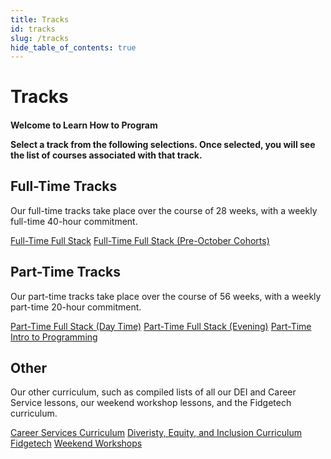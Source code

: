 ```yaml
---
title: Tracks
id: tracks
slug: /tracks
hide_table_of_contents: true
---
```


# Tracks

<div className="centering-div" style={{margin: 'auto'  }}>

  <div style={{borderStyle: 'solid', borderWidth: '2px', borderColor: 'var(--ifm-color-emphasis-300)', borderRadius: '20px', marginBottom: '20px' }}>
    <div className='course-row' style={{margin: '10px', padding: '5px'}}>
      <h4>
        <p style={{textAlign: 'center'}}>Welcome to Learn How to Program</p>
        <p style={{textAlign: 'center'}}>Select a track from the following selections. Once selected, you will see the list of courses associated with that track.</p>
      </h4>
    </div>
  </div>
  
  <h2 style={{textAlign: 'center'}}>Full-Time Tracks</h2>

  <div style={{borderStyle: 'solid', borderWidth: '2px', borderColor: 'var(--ifm-color-emphasis-300)', borderRadius: '20px', marginBottom: '20px' }}>
    <div className='course-row' style={{margin: '10px'}}>
    <p style={{textAlign: 'center'}}> Our full-time tracks take place over the course of 28 weeks, with a weekly full-time 40-hour commitment.</p>
    <a className="track-button" target="_self" href="https://full-time.learnhowtoprogram.com/">Full-Time Full Stack</a>
    <a className="track-button" target="_self" href="https://full-time-pre-october.learnhowtoprogram.com/">Full-Time Full Stack (Pre-October Cohorts)</a>
    </div>
  </div>

  <h2 style={{textAlign: 'center'}}>Part-Time Tracks</h2>

  <div style={{borderStyle: 'solid', borderWidth: '2px', borderColor: 'var(--ifm-color-emphasis-300)', borderRadius: '20px', marginBottom: '20px' }}>
    <div className='course-row' style={{margin: '10px'}}>
    <p style={{textAlign: 'center'}}> Our part-time tracks take place over the course of 56 weeks, with a weekly part-time 20-hour commitment.</p>
    <a className="track-button" target="_self" href="https://part-time.learnhowtoprogram.com/">Part-Time Full Stack (Day Time)</a>
    <a className="track-button" target="_self" href="https://part-time-evening.learnhowtoprogram.com/">Part-Time Full Stack (Evening)</a>
    <a className="track-button" target="_self" href="https://part-time.learnhowtoprogram.com/">Part-Time Intro to Programming</a>
    </div>
  </div>

  <h2 style={{textAlign: 'center'}}>Other</h2>

  <div style={{borderStyle: 'solid', borderWidth: '2px', borderColor: 'var(--ifm-color-emphasis-300)', borderRadius: '20px', marginBottom: '20px' }}>
    <div className='course-row' style={{margin: '10px'}}>
    <p style={{textAlign: 'center'}}>Our other curriculum, such as compiled lists of all our DEI and Career Service lessons, our weekend workshop lessons, and the Fidgetech curriculum.</p>
    <a className="track-button" target="_self" href="https://full-time.learnhowtoprogram.com/internship-and-job-search">Career Services Curriculum</a>
    <a className="track-button" target="_self" href="https://full-time.learnhowtoprogram.com/diversity-equity-and-inclusion">Diveristy, Equity, and Inclusion Curriculum</a>
    <a className="track-button" target="_self" href="https://old.learnhowtoprogram.com/tracks/fidgetech">Fidgetech</a>
    <a className="track-button" target="_self" href="https://workshops.learnhowtoprogram.com">Weekend Workshops</a> 
    </div>
  </div>

</div>
